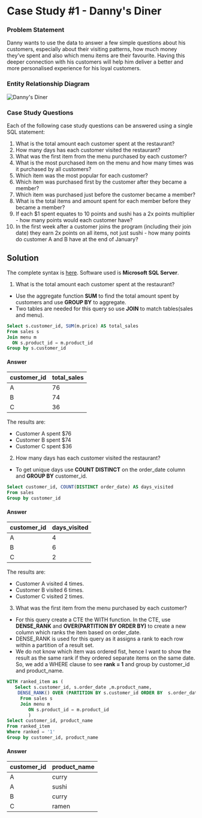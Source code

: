 # Case Study #1 - Danny's Diner
### Problem Statement
Danny wants to use the data to answer a few simple questions about his customers, especially about their visiting patterns, how much money they’ve spent and also which menu items are their favourite. Having this deeper connection with his customers will help him deliver a better and more personalised experience for his loyal customers.
### Entity Relationship Diagram
![Danny's Diner](https://user-images.githubusercontent.com/82497047/198218799-d8d40ae9-2dde-4a44-a039-86d92230da4b.png)
### Case Study Questions
Each of the following case study questions can be answered using a single SQL statement:

1. What is the total amount each customer spent at the restaurant?
2. How many days has each customer visited the restaurant?
3. What was the first item from the menu purchased by each customer?
4. What is the most purchased item on the menu and how many times was it purchased by all customers?
5. Which item was the most popular for each customer?
6. Which item was purchased first by the customer after they became a member?
7. Which item was purchased just before the customer became a member?
8. What is the total items and amount spent for each member before they became a member?
9. If each $1 spent equates to 10 points and sushi has a 2x points multiplier - how many points would each customer have?
10. In the first week after a customer joins the program (including their join date) they earn 2x points on all items, not just sushi - how many points do customer A and B have at the end of January?
## Solution
The complete syntax is [here](https://github.com/gurnell/danny-s_dinner_SQL_challenge_v1/blob/main/Danny's%20Dinner%20SQL%20challenge%20v1.sql).
Software used is **Microsoft SQL Server**.

1. What is the total amount each customer spent at the restaurant?

- Use the aggregate function **SUM** to find the total amount spent by customers and use **GROUP BY** to aggregate. 
- Two tables are needed for this query so use **JOIN** to match tables(sales and menu).
````sql
Select s.customer_id, SUM(m.price) AS total_sales
From sales s
Join menu m
  ON s.product_id = m.product_id
Group by s.customer_id
````
#### Answer
|customer_id |total_sales|
|----------- |-----------|
|A           |76         |
|B           |74         |
|C           |36         |

The results are:
- Customer A spent $76
- Customer B spent $74
- Customer C spent $36

2. How many days has each customer visited the restaurant?

- To get unique days use **COUNT DISTINCT** on the order_date column and **GROUP BY** customer_id.
````sql
Select customer_id, COUNT(DISTINCT order_date) AS days_visited
From sales
Group by customer_id
````
#### Answer
|customer_id |days_visited|
|----------- |----------- |
|A           |4           |
|B           |6           |
|C           |2           |

The results are:
- Customer A visited 4 times.
- Customer B visited 6 times.
- Customer C visited 2 times.

3. What was the first item from the menu purchased by each customer?

- For this query create a CTE the WITH function. In the CTE, use **DENSE_RANK** and **OVER(PARTITION BY ORDER BY)** to create a new column which ranks the item based on order_date.
- DENSE_RANK is used for this query as it assigns a rank to each row within a partition of a result set. 
- We do not know which item was ordered fist, hence I want to show the result as the same rank if they ordered separate items on the same date. So, we add a WHERE clause to see **rank = 1** and group by customer_id and product_name.
````sql
WITH ranked_item as (
   Select s.customer_id, s.order_date ,m.product_name,
    DENSE_RANK() OVER (PARTITION BY s.customer_id ORDER BY  s.order_date) AS ranked
     From sales s
     Join menu m
        ON s.product_id = m.product_id
		)
Select customer_id, product_name
From ranked_item
Where ranked = '1'
Group by customer_id, product_name
````
#### Answer
|customer_id |product_name|
|----------- |----------- |
|A           |curry       |
|A           |sushi       |
|B           |curry       |
|C           |ramen       |

